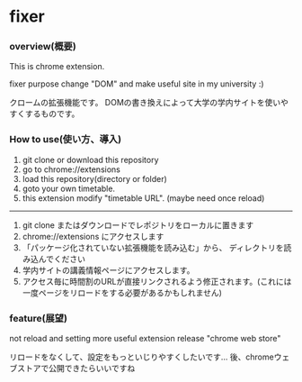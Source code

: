 # fixer

### overview(概要)

This is chrome extension.

fixer purpose change "DOM" and make useful site in my university :)

クロームの拡張機能です。
DOMの書き換えによって大学の学内サイトを使いやすくするものです。

### How to use(使い方、導入)

1. git clone or download this repository
2. go to chrome://extensions
3. load this repository(directory or folder)
4. goto your own timetable.
5. this extension modify "timetable URL". (maybe need once reload)

***

1. git clone またはダウンロードでレポジトリをローカルに置きます
2. chrome://extensions にアクセスします
3. 「パッケージ化されていない拡張機能を読み込む」から、
ディレクトリを読み込んでください
4. 学内サイトの講義情報ページにアクセスします。
5. アクセス毎に時間割のURLが直接リンクされるよう修正されます。(これには一度ページをリロードをする必要があるかもしれません)

### feature(展望)

not reload and setting more useful
extension release "chrome web store"

リロードをなくして、設定をもっといじりやすくしたいです…
後、chromeウェブストアで公開できたらいいですね

